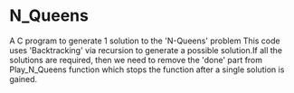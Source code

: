 # N_Queens
A C program to generate 1 solution to the 'N-Queens' problem 
This code uses 'Backtracking' via recursion to generate a possible solution.If all the solutions are required, then we need to  remove the 'done' 
part from Play_N_Queens function which stops the function after a single solution is gained.

